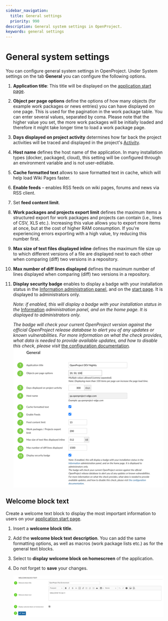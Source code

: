 ```yaml
---
sidebar_navigation:
  title: General settings
  priority: 990
description: General system settings in OpenProject.
keywords: general settings
---
```

# General system settings

You can configure general system settings in OpenProject. Under System settings on the tab **General** you can configure the following options.

1. **Application title**: This title will be displayed on the [application start page](../../../user-guide/start-page).

2. **Object per page options** define the options of how many objects  (for example work packages or news entries) you can have displayed on one page. This is used for the pagination in the work package table. You can enter several values, separated by coma. Please note that the higher value you set, the more work packages will be initially loaded and therefore it might take longer time to load a work package page.

3. **Days displayed on project activity** determines how far back the project activities will be traced and displayed in the project's [Activity](../../../user-guide/activity).

4. **Host name** defines the host name of the application. In many installation types (docker, packaged, cloud), this setting will be configured through an environment variable and is not user-editable.

5. **Cache formatted text** allows to save formatted text in cache, which will help load Wiki Pages faster.

6. **Enable feeds** – enables RSS feeds on wiki pages, forums and news via RSS client.

7. Set **feed content limit**.

8. **Work packages and projects export limit** defines the maximum items a structured export for work packages and projects can contain (i.e., lines of CSV, XLS etc.). Increasing this value allows you to export more items at once, but at the cost of higher RAM consumption. If you're experiencing errors exporting with a high value, try reducing this number first.

9. **Max size of text files displayed inline** defines the maximum file size up to which different versions of a file are displayed next to each other when comparing (diff) two versions in a repository.

10. **Max number of diff lines displayed** defines the maximum number of lines displayed when comparing (diff) two versions in a repository.

11. **Display security badge** enables to display a badge with your installation status in the [Information administration panel](../../information), and on the [start page](../../../user-guide/start-page). It is displayed to administrators only.

    *Note: if enabled, this will display a badge with your installation status in the* [Information](https://qa.openproject-edge.com/admin/info) *administration panel, and on the home page. It is displayed to administrators only.*

    *The badge will check your current OpenProject version against the official OpenProject release database to alert you of any updates or known vulnerabilities. For more information on what the check provides, what data is needed to provide available updates, and how to disable this check, please visit* [the configuration documentation](https://www.openproject.org/docs/system-admin-guide/information/#security-badge)*.*![The general system settings](general-settings-01.png)

## Welcome block text

Create a welcome text block to display the most important information to users on your [application start page](../../../user-guide/start-page).

1. Insert a **welcome block title**.

2. Add the **welcome block text description**. You can add the same formatting options, as well as macros (work package lists etc.) as for the general text blocks.

3. Select to **display welcome block on homescreen** of the application.

4. Do not forget to **save** your changes.

   ![image-20211209162118090](image-20211209162118090.png)

